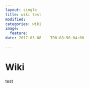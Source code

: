 ```yaml
---
layout: single
title: wiki test
modified:
categories: wiki
image:
  feature:
date: 2017-03-08	T08:08:50-04:00

---
```


# Wiki
test